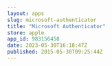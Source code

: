 ```yaml
---
layout: apps
slug: microsoft-authenticator
title: "Microsoft Authenticator"
store: apple
app_id: 983156458
date: 2023-05-30T16:18:47Z
published: 2015-05-30T09:25:44Z
---
```

